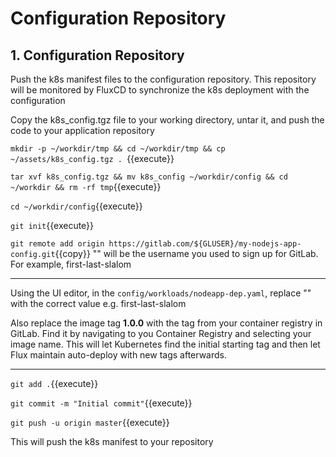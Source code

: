 # Configuration Repository

## 1. Configuration Repository

Push the k8s manifest files to the configuration repository. This repository will be monitored by FluxCD to synchronize the k8s deployment with the configuration

Copy the k8s_config.tgz file to your working directory, untar it, and push the code to your application repository

`mkdir -p ~/workdir/tmp && cd ~/workdir/tmp && cp ~/assets/k8s_config.tgz . `{{execute}}

`tar xvf k8s_config.tgz && mv k8s_config ~/workdir/config && cd ~/workdir && rm -rf tmp`{{execute}}

`cd ~/workdir/config`{{execute}}

`git init`{{execute}}

`git remote add origin https://gitlab.com/${GLUSER}/my-nodejs-app-config.git`{{copy}}
"<YOUR-USER-NAME>" will be the username you used to sign up for GitLab. For example, first-last-slalom

---

Using the UI editor, in the `config/workloads/nodeapp-dep.yaml`, replace "<YOUR-USER-NAME>" with the correct value e.g. first-last-slalom

Also replace the image tag **1.0.0** with the tag from your container registry in GitLab. Find it by navigating to you Container Registry and selecting your image name. This will let Kubernetes find the initial starting tag and then let Flux maintain auto-deploy with new tags afterwards.

---

`git add .`{{execute}}

`git commit -m "Initial commit"`{{execute}}

`git push -u origin master`{{execute}}

This will push the k8s manifest to your repository
